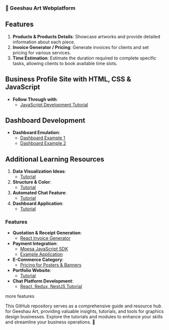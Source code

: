 ### 🎨 Geeshau Art Webplatform

## Features
1. **Products & Products Details**: Showcase artworks and provide detailed information about each piece.
2. **Invoice Generator / Pricing**: Generate invoices for clients and set pricing for various services.
3. **Time Estimation**: Estimate the duration required to complete specific tasks, allowing clients to book available time slots.

## Business Profile Site with HTML, CSS & JavaScript
* **Follow Through with**:
   - [JavaScript Development Tutorial](https://youtu.be/--XrIa-iey0)

## Dashboard Development
* **Dashboard Emulation**:
   - [Dashboard Example 1](https://youtu.be/FaBY9yAUtdg)
   - [Dashboard Example 2](https://youtu.be/K7vHoUwClaM)

## Additional Learning Resources
1. **Data Visualization Ideas**:
   - [Tutorial](https://youtu.be/98pOldgPQLQ)
2. **Structure & Color**:
   - [Tutorial](https://www.youtube.com/watch?v=qKBLkcMj75M&t=10084s)
3. **Automated Chat Feature**:
   - [Tutorial](https://youtu.be/zQyrwxMPm88)
4. **Dashboard Application**:
   - [Tutorial](https://youtu.be/jx5hdo50a2M)

### Features
* **Quotation & Receipt Generation**:
   - [React Invoice Generator](https://github.com/tuanpham-dev/react-invoice-generator)
* **Payment Integration**:
   - [Mpesa JavaScript SDK](https://github.com/paymentsds/mpesa-js-sdk)
   - [Example Application](https://youtu.be/LqnKiJb63XU) 
* **E-Commerce Category**:
   - [Pricing for Posters & Banners](https://youtu.be/4mOkFXyxfsU)
* **Portfolio Website**:
   - [Tutorial](https://youtu.be/qKBLkcMj75M)
* **Chat Platform Development**:
   - [React, Redux, NestJS Tutorial](https://youtu.be/p5winbUa4ns)

more features 

This GitHub repository serves as a comprehensive guide and resource hub for Geeshau Art, providing valuable insights, tutorials, and tools for graphics design businesses. Explore the tutorials and modules to enhance your skills and streamline your business operations. 🚀